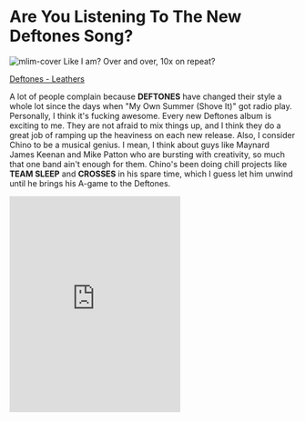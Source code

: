 # Are You Listening To The New Deftones Song?

![mlim-cover](+images.png "Koi No Yokan")
Like I am? Over and over, 10x on repeat?

[Deftones - Leathers](/assets/mp3/03-deftones-leathers.mp3)

A lot of people complain because **DEFTONES** have changed their style a whole lot since the days when "My Own Summer (Shove It)" got radio play. Personally, I think it's fucking awesome. Every new Deftones album is exciting to me. They are not afraid to mix things up, and I think they do a great job of ramping up the heaviness on each new release. Also, I consider Chino to be a musical genius. I mean, I think about guys like Maynard James Keenan and Mike Patton who are bursting with creativity, so much that one band ain't enough for them. Chino's been doing chill projects like **TEAM SLEEP** and **CROSSES** in his spare time, which I guess let him unwind until he brings his A-game to the Deftones.

<div class="spotify" width="300px">
  <iframe src="https://embed.spotify.com/?uri=spotify:album:4PIVdqvL1Rc7T7Vfsr8n8Q" width="300" height="380" frameborder="0" allowtransparency="true"></iframe>
</div>
